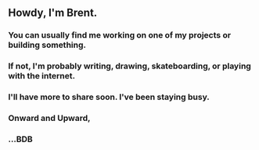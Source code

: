 ## Howdy, I'm Brent.

### You can usually find me working on one of my projects or building something.
### If not, I'm probably writing, drawing, skateboarding, or playing with the internet.

### I'll have more to share soon. I've been staying busy.

### Onward and Upward,

### ...BDB

